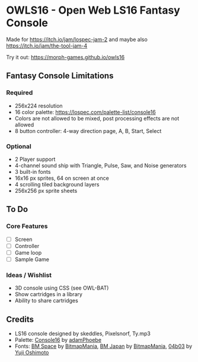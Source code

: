 # OWLS16 - Open Web LS16 Fantasy Console

Made for https://itch.io/jam/lospec-jam-2 and maybe also https://itch.io/jam/the-tool-jam-4

Try it out: https://morph-games.github.io/owls16

## Fantasy Console Limitations

### Required

- 256x224 resolution
- 16 color palette: https://lospec.com/palette-list/console16
- Colors are not allowed to be mixed, post processing effects are not allowed
- 8 button controller: 4-way direction page, A, B, Start, Select

### Optional

- 2 Player support
- 4-channel sound ship with Triangle, Pulse, Saw, and Noise generators
- 3 built-in fonts
- 16x16 px sprites, 64 on screen at once
- 4 scrolling tiled background layers
- 256x256 px sprite sheets

## To Do
### Core Features

- [ ] Screen
- [ ] Controller
- [ ] Game loop
- [ ] Sample Game

### Ideas / Wishlist

- 3D console using CSS (see OWL-BAT)
- Show cartridges in a library
- Ability to share cartridges

## Credits

- LS16 console designed by skeddles, Pixelsnorf, Ty.mp3
- Palette: [Console16](https://lospec.com/palette-list/console16) by [adamPhoebe](https://lospec.com/adamphoebe)
- Fonts: [BM Space](https://www.dafont.com/bm-space.font) by [BitmapMania](https://www.dafont.com/bitmapmania.d283), [BM Japan](https://www.dafont.com/bm-japan.font) by [BitmapMania](https://www.dafont.com/bitmapmania.d283), [04b03](http://04.jp.org/) by [Yuji Oshimoto](http://04.jp.org/)
